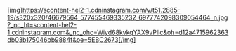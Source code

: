[img]https://scontent-hel2-1.cdninstagram.com/v/t51.2885-19/s320x320/46679564_577455469335232_6977742098309054464_n.jpg?_nc_ht=scontent-hel2-1.cdninstagram.com&_nc_ohc=Wiyd68kvkqYAX9vPlIc&oh=d12a4715962363db03b175046bb9884f&oe=5EBC2673[/img]
